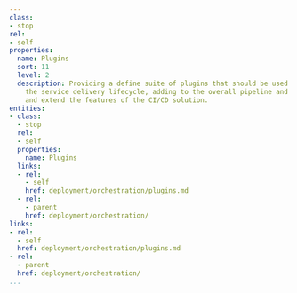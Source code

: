 ```yaml
---
class:
- stop
rel:
- self
properties:
  name: Plugins
  sort: 11
  level: 2
  description: Providing a define suite of plugins that should be used as part of
    the service delivery lifecycle, adding to the overall pipeline and model flow,
    and extend the features of the CI/CD solution.
entities:
- class:
  - stop
  rel:
  - self
  properties:
    name: Plugins
  links:
  - rel:
    - self
    href: deployment/orchestration/plugins.md
  - rel:
    - parent
    href: deployment/orchestration/
links:
- rel:
  - self
  href: deployment/orchestration/plugins.md
- rel:
  - parent
  href: deployment/orchestration/
...
```

